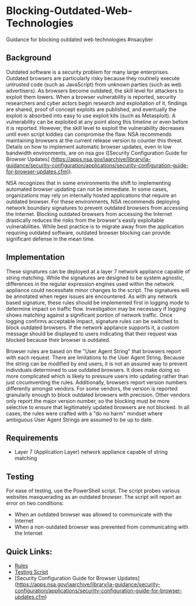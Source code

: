 # Blocking-Outdated-Web-Technologies

Guidance for blocking outdated web technologies #nsacyber


## Background
Outdated software is a security problem for many large enterprises. Outdated browsers are particularly risky because they routinely execute untrusted code (such as JavaScript) from unknown parties (such as web advertisers). As browsers become outdated, the skill level for attackers to exploit them lowers. When a browser vulnerability is reported, security researchers and cyber actors begin research and exploitation of it, findings are shared, proof of concept exploits are published, and eventually the exploit is absorbed into easy to use exploit kits (such as Metasploit). A vulnerability can be exploited at any point along this timeline or even before it is reported. However, the skill level to exploit the vulnerability decreases until even script kiddies can compromise the flaw. NSA recommends maintaining browsers at the current release version to counter this threat. Details on how to implement automatic browser updates, even in low bandwidth environments, are on nsa.gov ([Security Configuration Guide for Browser Updates] (https://apps.nsa.gov/iaarchive/library/ia-guidance/security-configuration/applications/security-configuration-guide-for-browser-updates.cfm)). 

NSA recognizes that in some environments the shift to implementing automated browser updating can not be immediate. In some cases, organizations may rely on internally hosted applications that require an outdated browser. For these environments, NSA recommends deploying network boundary signatures to prevent outdated browsers from accessing the Internet. Blocking outdated browsers from accessing the Internet drastically reduces the risks from the browser's easily exploitable vulnerabilities. While best practice is to migrate away from the application requiring outdated software, outdated browser blocking can provide significant defense in the mean time. 


## Implementation
These signatures can be deployed at a layer 7 network appliance capable of string matching. While the signatures are designed to be system agnostic, differences in the regular expression engines used within the network appliance could necessitate minor changes to the script. The signatures will be annotated when regex issues are encountered. As with any network based signature, these rules should be implemented first in logging mode to determine impact on traffic flow. Investigation may be necessary if logging shows matching against a significant portion of network traffic. Once logging confirms acceptable impact, signature rules can be switched to block outdated browsers. If the network appliance supports it, a custom message should be displayed to users indicating that their request was blocked because their browser is outdated. 

Browser rules are based on the "User Agent String" that browsers report with each request. There are limitations to the User Agent String. Because the string can be modified by end users, it is not an assured way to prevent individuals determined to use outdated browsers. It does make doing so more complicated which is likely to pressure users into updating rather than just circumventing the rules. Additionally, browsers report version numbers differently amongst vendors. For some vendors, the version is reported granularly enough to block outdated browsers with precision. Other vendors only report the major version number, so the blocking must be more selective to ensure that legitimately updated browsers are not blocked. In all cases, the rules were crafted with a "do no harm" mindset where ambiguous User Agent Strings are assumed to be up to date. 

## Requirements
* Layer 7 (Application Layer) network appliance capable of string matching


## Testing
For ease of testing, use the PowerShell script. The script probes various websites masquerading as an outdated browser. The script will report an error on two conditions:
* When an outdated browser was allowed to communicate with the Internet
* When a non-outdated browser was prevented from communicating with the Internet 


## Quick Links:
* [Rules](https://github.com/nsacyber/OutdatedBrowserRules/rules.txt)
* [Testing Script](https://github.com/nsacyber/OutdatedBrowserRules/testBrowserBlocking.ps1)
* [Security Configuration Guide for Browser Updates] (https://apps.nsa.gov/iaarchive/library/ia-guidance/security-configuration/applications/security-configuration-guide-for-browser-updates.cfm)
